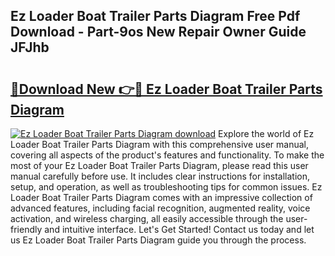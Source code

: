 ## Ez Loader Boat Trailer Parts Diagram Free Pdf Download - Part-9os New Repair Owner Guide JFJhb

# <h2><a href="http://dfhmg1e.blite.top/?on=Ez+Loader+Boat+Trailer+Parts+Diagram">🔗Download New 👉🔴 Ez Loader Boat Trailer Parts Diagram</a></h2>

[![Ez Loader Boat Trailer Parts Diagram download](https://i.imgur.com/lujVjoI.png)](http://dfhmg1e.blite.top/?on=Ez+Loader+Boat+Trailer+Parts+Diagram)
Explore the world of Ez Loader Boat Trailer Parts Diagram with this comprehensive user manual, covering all aspects of the product's features and functionality. To make the most of your Ez Loader Boat Trailer Parts Diagram, please read this user manual carefully before use. It includes clear instructions for installation, setup, and operation, as well as troubleshooting tips for common issues. Ez Loader Boat Trailer Parts Diagram comes with an impressive collection of advanced features, including facial recognition, augmented reality, voice activation, and wireless charging, all easily accessible through the user-friendly and intuitive interface. Let's Get Started! Contact us today and let us Ez Loader Boat Trailer Parts Diagram guide you through the process.
